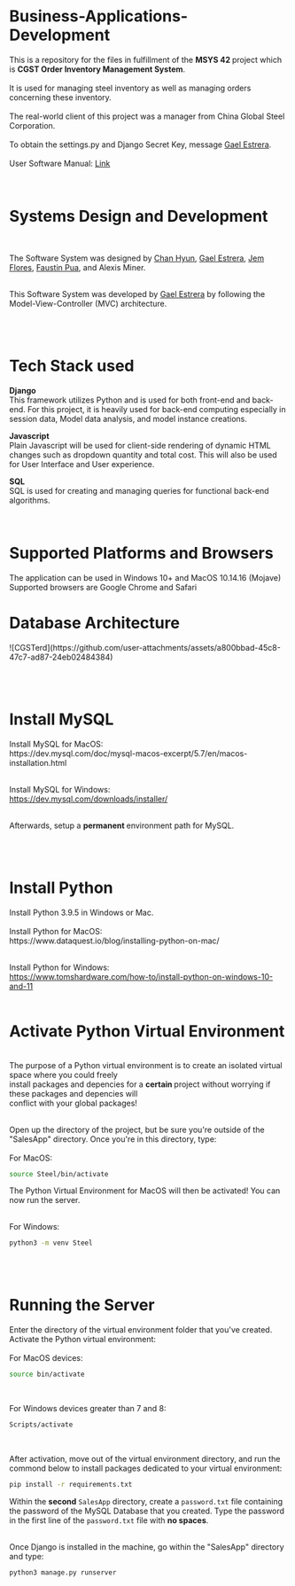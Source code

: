 # Business-Applications-Development
This is a repository for the files in fulfillment of the <b> MSYS 42 </b> project which is <b>CGST Order Inventory Management System</b>. <br><br>
It is used for managing steel inventory as well as managing orders concerning these inventory. <br><br>
The real-world client of this project was a manager from China Global Steel Corporation. <br><br>
To obtain the settings.py and Django Secret Key, message [Gael Estrera](https://github.com/Decoretum).<br><br>
User Software Manual: [Link](https://docs.google.com/document/d/1R-M5G9tow4p4LqJNA_pmqqJ8MsjxN-FGH0pzDt9A3LM/edit?usp=sharing)

<br>

<h1> Systems Design and Development </h1> <br>


The Software System was designed by [Chan Hyun](https://github.com/hchyun0105), [Gael Estrera](https://github.com/Decoretum), [Jem Flores](https://github.com/jemmmmmm), [Faustin Pua](https://github.com/faustinpua), and Alexis Miner. <br><br>

This Software System was developed by [Gael Estrera](https://github.com/Decoretum) by following the Model-View-Controller (MVC) architecture.

<br><br>
<h1> Tech Stack used </h1>

<b> Django </b> <br>
This framework utilizes Python and is used for both front-end and back-end. For this project, it is heavily used for back-end computing especially in session data, Model data analysis, and model instance creations. <br>

<b> Javascript </b> <br>
Plain Javascript will be used for client-side rendering of dynamic HTML changes such as dropdown quantity and total cost. This will also be used for User Interface and User experience. <br>

<b> SQL </b> <br>
SQL is used for creating and managing queries for functional back-end algorithms.

<br>

<h1> Supported Platforms and Browsers </h1>
The application can be used in Windows 10+ and MacOS 10.14.16 (Mojave) <br>
Supported browsers are Google Chrome and Safari <br>

<h1> Database Architecture </h1>
![CGSTerd](https://github.com/user-attachments/assets/a800bbad-45c8-47c7-ad87-24eb02484384)



<br><br>
<h1> Install MySQL </h1>
Install MySQL for MacOS: <br>
https://dev.mysql.com/doc/mysql-macos-excerpt/5.7/en/macos-installation.html <br><br>

Install MySQL for Windows: <br>
https://dev.mysql.com/downloads/installer/ <br><br>

Afterwards, setup a <b> permanent </b> environment path for MySQL.

<br><br>
<h1> Install Python </h1> 
Install Python 3.9.5 in Windows or Mac. <br><br>
Install Python for MacOS: <br>
https://www.dataquest.io/blog/installing-python-on-mac/ <br><br>

Install Python for Windows: <br>
https://www.tomshardware.com/how-to/install-python-on-windows-10-and-11 <br><br>

<h1> Activate Python Virtual Environment   </h1> <br>
The purpose of a Python virtual environment is to create an isolated virtual space where you could freely <br>
install packages and depencies for a <b> certain </b> project without worrying if these packages and depencies will <br>
conflict with your global packages! <br><br>

Open up the directory of the project, but be sure you're outside of the "SalesApp" directory. Once you're in this directory, type: <br><br>
For MacOS:
```bash
source Steel/bin/activate
``` 

The Python Virtual Environment for MacOS will then be activated! You can now run the server.
<br><br>

For Windows:
```bash
python3 -m venv Steel
```

<br><br>

<h1> Running the Server </h1>
Enter the directory of the virtual environment folder that you've created. <br>
Activate the Python virtual environment: <br><br>
For MacOS devices: 
<br>

```bash
source bin/activate 
``` 
<br>

For Windows devices greater than 7 and 8:
<br>

```bash
Scripts/activate
``` 
<br>


After activation, move out of the virtual environment directory, and run the commond below to install packages dedicated to your virtual environment: <br>
```bash
pip install -r requirements.txt 
```
Within the <b>second</b> `SalesApp` directory, create a `password.txt` file containing the password of the MySQL Database that you created. Type the
password in the first line of the `password.txt` file with <b>no spaces</b>.
<br><br>

Once Django is installed in the machine, go within the "SalesApp" directory and type: <br>
```
python3 manage.py runserver
```
 <br>




